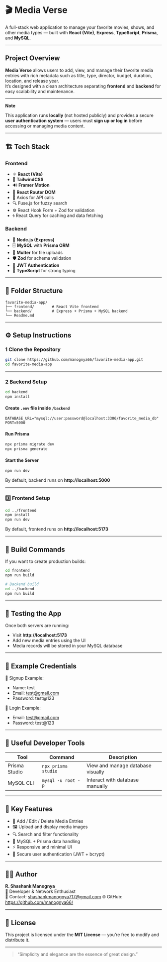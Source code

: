 # 🎬 Media Verse

A full-stack web application to manage your favorite movies, shows, and other media types — built with **React (Vite)**, **Express**, **TypeScript**, **Prisma**, and **MySQL**.

---

## Project Overview

**Media Verse** allows users to add, view, and manage their favorite media entries with rich metadata such as title, type, director, budget, duration, location, and release year.  
It’s designed with a clean architecture separating **frontend** and **backend** for easy scalability and maintenance.

---

**Note**

This application runs **locally** (not hosted publicly) and provides a secure **user authentication system** — users must **sign up or log in** before accessing or managing media content.  

---

## 🏗️ Tech Stack

### Frontend
- ⚛️ **React (Vite)**
- 🎨 **TailwindCSS**
- 🔊 **Framer Motion**
- 🧭 **React Router DOM**
- 🧰 Axios for API calls
- 🔍 Fuse.js for fuzzy search
- ⚙️ React Hook Form + Zod for validation
- 🌀 React Query for caching and data fetching

### Backend
- 🧩 **Node.js (Express)**
- 🗄️ **MySQL** with **Prisma ORM**
- 🔐 **Multer** for file uploads
- 🛡️ **Zod** for schema validation
- 🔑 **JWT Authentication**
- 🧱 **TypeScript** for strong typing

---

## 📂 Folder Structure

```
favorite-media-app/
├── frontend/        # React Vite frontend
└── backend/         # Express + Prisma + MySQL backend
└── Readme.md         
```

---

## ⚙️ Setup Instructions

### 1️ Clone the Repository

```bash
git clone https://github.com/manognya66/favorite-media-app.git
cd favorite-media-app
```

---

### 2️ Backend Setup

```bash
cd backend
npm install
```

#### Create `.env` file inside `/backend`
```env
DATABASE_URL="mysql://user:password@localhost:3306/favorite_media_db"
PORT=5000
```

#### Run Prisma
```bash
npx prisma migrate dev
npx prisma generate
```

#### Start the Server
```bash
npm run dev
```

By default, backend runs on **http://localhost:5000**

---

### 3️⃣ Frontend Setup

```bash
cd ../frontend
npm install
npm run dev
```

By default, frontend runs on **http://localhost:5173**

---

## 🧱 Build Commands

If you want to create production builds:

```bash
cd frontend
npm run build

# Backend build 
cd ../backend
npm run build
```

---

## 🧪 Testing the App

Once both servers are running:
- Visit **http://localhost:5173**
- Add new media entries using the UI
- Media records will be stored in your MySQL database

--- 

## 🧍 Example Credentials

📝 Signup Example:

- Name: test
- Email: test@gmail.com
- Password: test@123

🔑 Login Example:

- Email: test@gmail.com
- Password: test@123
---

## 🧰 Useful Developer Tools

| Tool | Command | Description |
|------|----------|-------------|
| Prisma Studio | `npx prisma studio` | View and manage database visually |
| MySQL CLI | `mysql -u root -p` | Interact with database manually |

---

## 🧠 Key Features

- 📁 Add / Edit / Delete Media Entries  
- 🖼️ Upload and display media images  
- 🔍 Search and filter functionality  
- 🧾 MySQL + Prisma data handling  
- ⚡ Responsive and minimal UI  
- 🔐 Secure user authentication (JWT + bcrypt)

---

## 👨‍💻 Author

**R. Shashank Manognya**  
💼 Developer & Network Enthusiast  
📧 Contact: shashankmanognya717@gmail.com 
🌐 GitHub: https://github.com/manognya66/

---

## 📝 License

This project is licensed under the **MIT License** — you’re free to modify and distribute it.

---

> “Simplicity and elegance are the essence of great design.”




